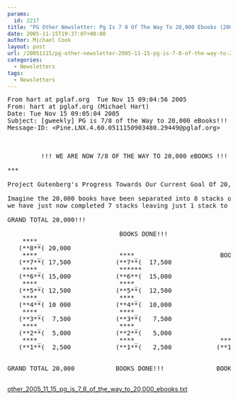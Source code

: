 ```yaml
---
params:
  id: 2217
title: "PG Other Newsletter: Pg Is 7 8 Of The Way To 20,000 Ebooks (2005-11-15)"
date: 2005-11-15T19:37:07+00:00
author: Michael Cook
layout: post
url: /20051115/pg-other-newsletter-2005-11-15-pg-is-7-8-of-the-way-to-20000-ebooks/
categories:
  - Newsletters
tags:
  - Newsletters
---
```

<pre>From hart at pglaf.org  Tue Nov 15 09:04:56 2005
From: hart at pglaf.org (Michael Hart)
Date: Tue Nov 15 09:05:04 2005
Subject: [gweekly] PG is 7/8 of the Way to 20,000 eBooks!!!
Message-ID: &lt;Pine.LNX.4.60.0511150903480.29449@pglaf.org&gt;



         !!! WE ARE NOW 7/8 OF THE WAY TO 20,000 eBOOKS !!!

***

Project Gutenberg's Progress Towards Our Current Goal Of 20,000 eBooks

Imagine the 20,000 books have been separated into 8 stacks of 2,500 each,
we have just now completed 7 stacks leaving just 1 stack to go:

GRAND TOTAL 20,000!!!

                              BOOKS DONE!!!
    ****_
   (**8**( 20,000
    ****_                     ****_                      BOOKS TO GO!!!
   (**7**( 17,500            (**7**(  17,500
    ****_                     ******
   (**6**( 15,000            (**6**(  15,000
    ****_                     ****_
   (**5**( 12,500            (**5**(  12,500
    ****_                     ****_
   (**4**( 10 000            (**4**(  10,000
    ****_                     ****_
   (**3**(  7,500            (**3**(   7,500
    ****_                     ****_
   (**2**(  5,000            (**2**(   5,000
    ****_                     ****_                      ****_
   (**1**(  2,500            (**1**(   2,500            (**1**(   2,500


GRAND TOTAL 20,000           BOOKS DONE!!!              BOOKS TO GO!!!

</pre>

<a href="/nl_archives/2005/other_2005_11_15_pg_is_7_8_of_the_way_to_20,000_ebooks.txt" target="_blank" rel="nofollow">other_2005_11_15_pg_is_7_8_of_the_way_to_20,000_ebooks.txt</a>
